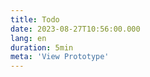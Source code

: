 ```yaml
---
title: Todo
date: 2023-08-27T10:56:00.000
lang: en
duration: 5min
meta: 'View Prototype'
---
```


<Title />

<Todo />

<br />


**Acknowledgements**

Thanks to [Milan Raring](https://twitter.com/MilanRaring), the original is [here](https://codepen.io/milanraring/pen/QWbqBGo).
